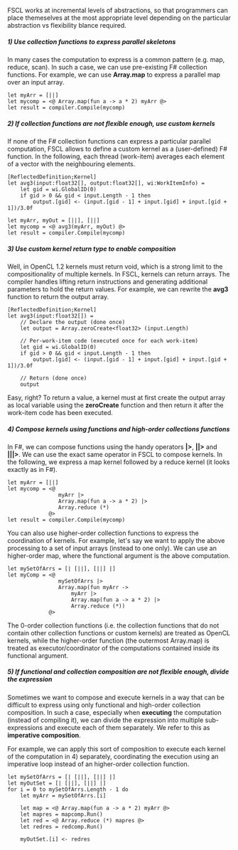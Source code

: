 FSCL works at incremental levels of abstractions, so that programmers can place themeselves at the most appropriate level depending on the particular abstraction vs flexibility blance required.

##### 1) Use collection functions to express parallel skeletons

In many cases the computation to express is a common pattern (e.g. map, reduce, scan). In such a case, we can use pre-existing F# collection functions. For example, we can use **Array.map** to express a parallel map over an input array.

	let myArr = [||]
	let mycomp = <@ Array.map(fun a -> a * 2) myArr @>
	let result = compiler.Compile(mycomp)
	
##### 2) If collection functions are not flexible enough, use custom kernels

If none of the F# collection functions can express a particular parallel computation, FSCL allows to define a custom kernel as a (user-defined) F# function. In the following, each thread (work-item) averages each element of a vector with the neighbouring elements.

	[ReflectedDefinition;Kernel]
	let avg3(input:float32[], output:float32[], wi:WorkItemInfo) =
		let gid = wi.GlobalID(0)
		if gid > 0 && gid < input.Length - 1 then
			output.[gid] <- (input.[gid - 1] + input.[gid] + input.[gid + 1])/3.0f
	
	let myArr, myOut = [||], [||]
	let mycomp = <@ avg3(myArr, myOut) @>
	let result = compiler.Compile(mycomp)

##### 3) Use custom kernel return type to enable composition
Well, in OpenCL 1.2 kernels must return void, which is a strong limit to the compositionality of multiple kernels. In FSCL, kernels can return arrays. The compiler handles lifting return instructions and generating additional parameters to hold the return values. 
For example, we can rewrite the **avg3** function to return the output array.

	[ReflectedDefinition;Kernel]
	let avg3(input:float32[]) =
		// Declare the output (done once)
		let output = Array.zeroCreate<float32> (input.Length)
		
		// Per-work-item code (executed once for each work-item)
		let gid = wi.GlobalID(0)
		if gid > 0 && gid < input.Length - 1 then
			output.[gid] <- (input.[gid - 1] + input.[gid] + input.[gid + 1])/3.0f
			
		// Return (done once)
		output

Easy, right? To return a value, a kernel must at first create the output array as local variable using the **zeroCreate** function and then return it after the work-item code has been executed.

##### 4) Compose kernels using functions and high-order collections functions

In F#, we can compose functions using the handy operators **|>**, **||>** and **|||>**. We can use the exact same operator in FSCL to compose kernels. In the following, we express a map kernel followed by a reduce kernel (it looks exactly as in F#).

	let myArr = [||]
	let mycomp = <@ 
					myArr |>
					Array.map(fun a -> a * 2) |> 
					Array.reduce (*) 
		         @>
	let result = compiler.Compile(mycomp)
	
You can also use higher-order collection functions to express the coordination of kernels. For example, let's say we want to apply the above processing to a set of input arrays (instead to one only). We can use an higher-order map, where the functional argument is the above computation.

	let mySetOfArrs = [| [||], [||] |]
	let myComp = <@
					mySetOfArrs |>
					Array.map(fun myArr ->
						myArr |>
						Array.map(fun a -> a * 2) |> 
						Array.reduce (*))
				 @>
				 
The 0-order collection functions (i.e. the collection functions that do not contain other collection functions or custom kernels) are treated as OpenCL kernels, while the higher-order function (the outermost Array.map) is treated as executor/coordinator of the computations contained inside its functional argument.

##### 5) If functional and collection composition are not flexible enough, divide the expression

Sometimes we want to compose and execute kernels in a way that can be difficult to express using only functional and high-order collection composition.
In such a case, especially when **executing** the computation (instead of compiling it), we can divide the expression into multiple sub-expressions and execute each of them separately.
We refer to this as **imperative composition**.

For example, we can apply this sort of composition to execute each kernel of the computation in 4) separately, coordinating the execution using an imperative loop instead of an higher-order collection function.

	let mySetOfArrs = [| [||], [||] |]
	let myOutSet = [| [||], [||] |]
	for i = 0 to mySetOfArrs.Length - 1 do
		let myArr = mySetOfArrs.[i]
		
		let map = <@ Array.map(fun a -> a * 2) myArr @>
		let mapres = mapcomp.Run()
		let red = <@ Array.reduce (*) mapres @>
		let redres = redcomp.Run()
		
		myOutSet.[i] <- redres
	
